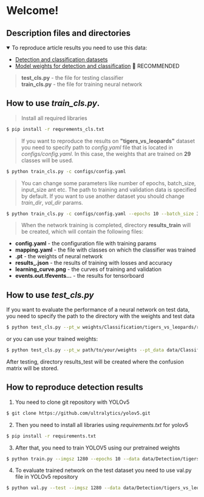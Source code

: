 # Welcome!

## Description files and directories

<details open>
<summary>To reproduce article results you need to use this data:</summary>

- [Detection and classification datasets](https://doi.org/10.6084/m9.figshare.21162829.v3) 
- [Model weights for detection and classification](https://doi.org/10.6084/m9.figshare.20982226.v2) 🚀 RECOMMENDED

</details>

> **test_cls.py** - the file for testing classifier \
> **train_cls.py** - the file for training neural network

## How to use *train_cls.py*.

> Install all required libraries
```bash
$ pip install -r requrements_cls.txt
```

>If you want to reproduce the results on **"tigers_vs_leopards"** dataset you need to specify path to *config.yaml* file 
that is located in *configs/config.yaml*. In this case, the weights that are trained on **29** classes will be used.

```bash
$ python train_cls.py -c configs/config.yaml
```

>You can change some parameters like number of epochs, batch_size, input_size ant etc. The path to training and
validation data is specified by default. If you want to use another dataset you should change *train_dir*, *val_dir*
params.
```bash
$ python train_cls.py -c configs/config.yaml --epochs 10 --batch_size 32 --input_size 256 --loss smooth --train_dir path/to/your/train/data --val_dir path/to/your/val/data
```

>When the network training is completed, directory **results_train** will be created, which will contain the following files:
- **config.yaml** - the configuration file with training params
- **mapping.yaml** - the file with classes on which the classifier was trained
- **.pt** - the weights of neural network
- **results_.json** - the results of training with losses and accuracy
- **learning_curve.png** - the curves of training and validation
- **events.out.tfevents...** - the results for tensorboard


## How to use *test_cls.py*

If you want to evaluate the performance of a neural network on test data, you need to specify the path to the
directory with the weights and test data
```bash
$ python test_cls.py --pt_w weights/Classification/tigers_vs_leopards/resnest101e --pt_data data/Classificationtigers_vs_leopards/test
```

or you can use your trained weights:

```bash
$ python test_cls.py --pt_w path/to/your/weights --pt_data data/Classification/tigers_vs_leopards/test
```
After testing, directory results_test will be created where the confusion matrix will be stored.


## How to reproduce detection results

1. You need to clone git repository with YOLOv5

```bash
$ git clone https://github.com/ultralytics/yolov5.git
```

2. Then you need to install all libraries using *requirements.txt* for yolov5

```bash
$ pip install -r requirements.txt
```

3. After that, you need to train YOLOV5 using our pretrained weights

```bash
$ python train.py --imgsz 1280 --epochs 10 --data data/Detection/tigers_vs_leopards/animals.yaml --weights weights/Detection/YOLOv5_L6/weights/best.pt --single-cls --batch 2
```

4. To evaluate trained network on the test dataset you need to use val.py file in YOLOv5 repository

```bash
$ python val.py --test --imgsz 1280 --data data/Detection/tigers_vs_leopards/animals.yaml --weights weights/Detection/YOLOv5_L6/weights/best.pt --single-cls --batch 24 --single-cls
```
